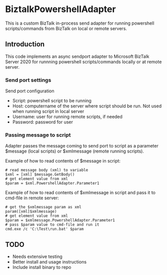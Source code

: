 # BiztalkPowershellAdapter

This is a custom BizTalk in-process send adapter for running powershell scripts/commands from BizTalk on local or remote servers.

## Introduction

This code implements an async sendport adapter to Microsoft BizTalk Server 2020 for runnning powershell scripts/commands locally or at remote server.


### Send port settings

Send port configuration
- Script: powershell script to be running
- Host: computername of the server where script should be run. Not used when running script in local server
- Username: user for running remote scripts, if needed
- Password: password for user

### Passing message to script

Adapter passes the message coming to send port to script as a parameter $message (local scripts) or $xmlmessage (remote running scripts).

Example of how to read contents of $message in script:
```
# read message body (xml) to variable
$xml = [xml] $message.GetBody()
# get element value from xml
$param = $xml.PowershellAdapter.Parameter1 
```

Example of how to read contents of $xmlmessage in script and pass it to cmd-file in remote server: 
```
# get the $xmlmessage param as xml
param([xml]$xmlmessage)
# get element value from xml
$param = $xmlmessage.PowershellAdapter.Parameter1
# pass $param value to cmd-file and run it
cmd.exe /c 'C:\Test\run.bat' $param 
```


## TODO

- Needs extensive testing
- Better install and usage instructions
- Include install binary to repo

